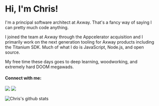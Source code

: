 # Hi, I'm Chris!

I'm a principal software architect at Axway. That's a fancy way of saying I can pretty much code anything.

I joined the team at Axway through the Appcelerator acquisition and I primarily work on the next generation tooling for Axway products including the Titanium SDK. Much of what I do is JavaScript, Node.js, and open source.

My free time these days goes to deep learning, woodworking, and extremely hard DOOM megawads.

#### Connect with me:

<a href="https://twitter.com/cb1kenobi" title='Twitter'><img src="https://img.icons8.com/android/24/000000/twitter.png"></a>
<a href="https://www.linkedin.com/in/cb1kenobi" title='LinkedIn'><img src="https://img.icons8.com/android/24/000000/linkedin.png"></a><br>

![Chris's github stats](https://github-readme-stats.vercel.app/api?username=cb1kenobi&show_icons=true&hide_title=true)
